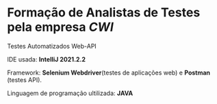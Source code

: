 # Formação de Analistas de Testes pela empresa _CWI_

 Testes Automatizados Web-API
 
 IDE usada: **IntelliJ 2021.2.2**
 
 Framework: **Selenium Webdriver**(testes de aplicações web) e **Postman** (testes API).
 
 Linguagem de programação ultilizada: **JAVA**
 
 

